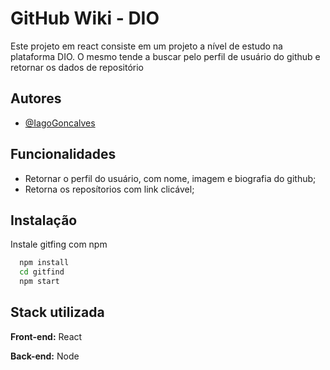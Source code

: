 # GitHub Wiki - DIO

Este projeto em react consiste em um projeto a nível de estudo na plataforma DIO. O mesmo tende a buscar pelo perfil de usuário do github e retornar os dados de repositório
## Autores

- [@IagoGoncalves](https://www.github.com/IagoGoncalves)


## Funcionalidades

- Retornar o perfil do usuário, com nome, imagem e biografia do github;
- Retorna os reposítorios com link clicável;


## Instalação

Instale gitfing com npm

```bash
  npm install
  cd gitfind
  npm start
```
    
## Stack utilizada

**Front-end:** React

**Back-end:** Node

